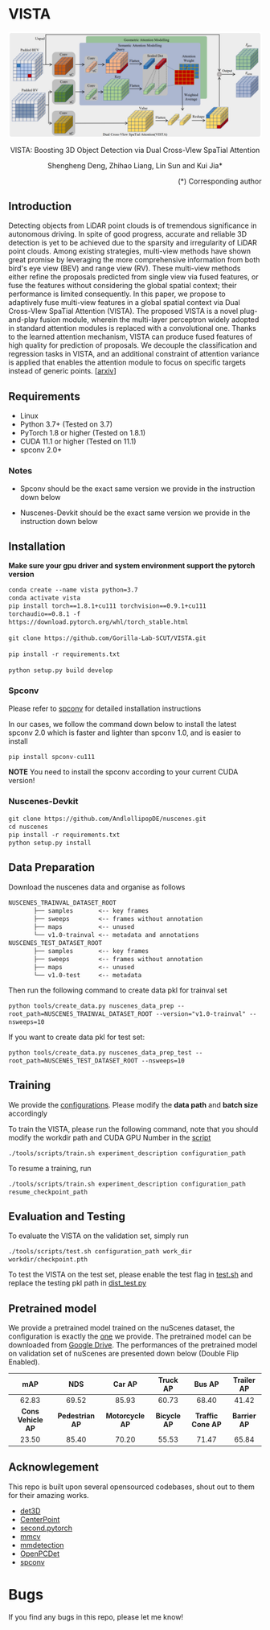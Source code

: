 # VISTA

![arc](docs/Architecture.png)
<p align="center"> VISTA: Boosting 3D Object Detection via Dual Cross-VIew SpaTial Attention </p> 
<p align="center"> Shengheng Deng, Zhihao Liang, Lin Sun and Kui Jia* </p>

<p align="right">(*) Corresponding author </p>

## Introduction

Detecting objects from LiDAR point clouds is of tremendous significance in autonomous driving. In spite of good progress, accurate and reliable 3D detection is yet to be achieved due to the sparsity and irregularity of LiDAR point clouds. Among existing strategies, multi-view methods have shown great promise by leveraging the more comprehensive information from both bird's eye view (BEV) and range view (RV). These multi-view methods either refine the proposals predicted from single view via fused features, or fuse the features without considering the global spatial context; their performance is limited consequently. In this paper, we propose to adaptively fuse multi-view features in a global spatial context via Dual Cross-VIew SpaTial Attention (VISTA). The proposed VISTA is a novel plug-and-play fusion module, wherein the multi-layer perceptron widely adopted in standard attention modules is replaced with a convolutional one. Thanks to the learned attention mechanism, VISTA can produce fused features of high quality for prediction of proposals. We decouple the classification and regression tasks in VISTA, and an additional constraint of attention variance is applied that enables the attention module to focus on specific targets instead of generic points. [[arxiv](https://arxiv.org/abs/2203.09704)]

## Requirements

- Linux
- Python 3.7+ (Tested on 3.7)
- PyTorch 1.8 or higher (Tested on 1.8.1)
- CUDA 11.1 or higher (Tested on 11.1)
- spconv 2.0+

### Notes

- Spconv should be the exact same version we provide in the instruction down below

- Nuscenes-Devkit should be the exact same version we provide in the instruction down below

## Installation


**Make sure your gpu driver and system environment support the pytorch version**

```
conda create --name vista python=3.7
conda activate vista
pip install torch==1.8.1+cu111 torchvision==0.9.1+cu111 torchaudio==0.8.1 -f https://download.pytorch.org/whl/torch_stable.html

git clone https://github.com/Gorilla-Lab-SCUT/VISTA.git

pip install -r requirements.txt

python setup.py build develop
```

### Spconv
Please refer to [spconv](https://github.com/traveller59/spconv) for detailed installation instructions

In our cases, we follow the command down below to install the latest spconv 2.0 which is faster and lighter than spconv 1.0, and is easier to install

```
pip install spconv-cu111
```

**NOTE** You need to install the spconv according to your current CUDA version!

### Nuscenes-Devkit

```
git clone https://github.com/AndlollipopDE/nuscenes.git
cd nuscenes
pip install -r requirements.txt
python setup.py install
```

## Data Preparation

Download the nuscenes data and organise as follows

```
NUSCENES_TRAINVAL_DATASET_ROOT
       ├── samples       <-- key frames
       ├── sweeps        <-- frames without annotation
       ├── maps          <-- unused
       └── v1.0-trainval <-- metadata and annotations
NUSCENES_TEST_DATASET_ROOT
       ├── samples       <-- key frames
       ├── sweeps        <-- frames without annotation
       ├── maps          <-- unused
       └── v1.0-test     <-- metadata
```

Then run the following command to create data pkl for trainval set

```
python tools/create_data.py nuscenes_data_prep --root_path=NUSCENES_TRAINVAL_DATASET_ROOT --version="v1.0-trainval" --nsweeps=10
```

If you want to create data pkl for test set:

```
python tools/create_data.py nuscenes_data_prep_test --root_path=NUSCENES_TEST_DATASET_ROOT --nsweeps=10
```

## Training

We provide the [configurations](configs/vista/vista.py). Please modify the **data path** and **batch size** accordingly

To train the VISTA, please run the following command, note that you should modify the workdir path and CUDA GPU Number in the [script](tools/scripts/train.sh)

```
./tools/scripts/train.sh experiment_description configuration_path
```

To resume a training, run

```
./tools/scripts/train.sh experiment_description configuration_path resume_checkpoint_path
```

## Evaluation and Testing

To evaluate the VISTA on the validation set, simply run
```
./tools/scripts/test.sh configuration_path work_dir workdir/checkpoint.pth
```

To test the VISTA on the test set, please enable the test flag in [test.sh](tools/scripts/test.sh) and replace the testing pkl path in [dist_test.py](tools/dist_test.py)

## Pretrained model

We provide a pretrained model trained on the nuScenes dataset, the configuration is exactly the [one](configs/vista/vista.py) we provide. The pretrained model can be downloaded from [Google Drive](https://drive.google.com/file/d/1JaFO6TFwQOZbC_UFRGAkH_4CB3Uuh6o-/view?usp=sharing). The performances of the pretrained model on validation set of nuScenes are presented down below (Double Flip Enabled).

|       mAP       |      NDS      |     Car AP    |  Truck AP  |      Bus AP     | Trailer AP |
|:---------------:|:-------------:|:-------------:|:----------:|:---------------:|:----------:|
|      62.83      |     69.52     |     85.93     |    60.73   |      68.40      |    41.42   |
| **Cons Vehicle AP** | **Pedestrian AP** | **Motorcycle AP** | **Bicycle AP** | **Traffic Cone AP** | **Barrier AP** |
|      23.50      |     85.40     |     70.20     |    55.53   |      71.47      |    65.84   |

## Acknowlegement

This repo is built upon several opensourced codebases, shout out to them for their amazing works.

- [det3D](https://github.com/poodarchu/Det3D)
- [CenterPoint](https://github.com/tianweiy/CenterPoint)
- [second.pytorch](https://github.com/traveller59/second.pytorch)
- [mmcv](https://github.com/open-mmlab/mmcv)
- [mmdetection](https://github.com/open-mmlab/mmdetection)
- [OpenPCDet](https://github.com/open-mmlab/OpenPCDet)
- [spconv](https://github.com/traveller59/spconv)

# Bugs

If you find any bugs in this repo, please let me know!
